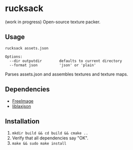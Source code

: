 # rucksack

(work in progress) Open-source texture packer.

## Usage

```
rucksack assets.json

Options:
  --dir outputdir        defaults to current directory
  --format json          'json' or 'plain'
```

Parses assets.json and assembles textures and texture maps.

## Dependencies

 * [FreeImage](http://freeimage.sourceforge.net/)
 * [liblaxjson](https://github.com/superjoe30/liblaxjson)

## Installation

1. `mkdir build && cd build && cmake ..`
2. Verify that all dependencies say "OK".
3. `make && sudo make install`

